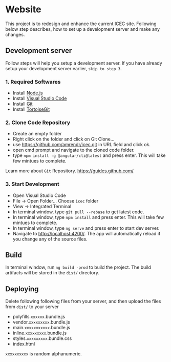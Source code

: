 # Website

This project is to redesign and enhance the current ICEC site. Following below step describes, how to set up a development server and make any changes.

## Development server

Follow steps will help you setup a development server. If you have already setup your development server earlier, `skip to step 3`.

### 1. Required Softwares

* Install [Node.js](https://nodejs.org/en/download/)
* Install [Visual Studio Code](https://code.visualstudio.com/Download)
* Install [Git](https://git-scm.com/downloads)
* Install [TortoiseGit](https://tortoisegit.org/download/)

### 2. Clone Code Repository

* Create an empty folder
* Right click on the folder and click on Git Clone...
* use https://github.com/amrendr/icec.git in URL field and click ok.
* open cmd prompt and navigate to the cloned code folder.
* type `npm install -g @angular/cli@latest` and press enter. This will take few mintues to complete.

Learn more about `Git` Repository. https://guides.github.com/

### 3. Start Development

* Open Visual Studio Code 
* File -> Open Folder...   Choose `icec` folder
* View -> Integrated Terminal
* In terminal window, type `git pull --rebase` to get latest code.
* In terminal window, type `npm install` and press enter. This will take few mintues to complete.
* In terminal window, type `ng serve` and press enter to start dev server. 
* Navigate to [http://localhost:4200/](http://localhost:4200/). The app will automatically reload if you change any of the source files.

## Build

In terminal window, run `ng build -prod` to build the project. The build artifacts will be stored in the `dist/` directory.

## Deploying 

Delete following following files from your server, and then upload the files from `dist/` to your server
* polyfills.`xxxxxx`.bundle.js
* vendor.`xxxxxxxxx`.bundle.js
* main.`xxxxxxxxxxx`.bundle.js
* inline.`xxxxxxxxx`.bundle.js
* styles.`xxxxxxxxx`.bundle.css
* index.html

`xxxxxxxxxx` is random alphanumeric.
